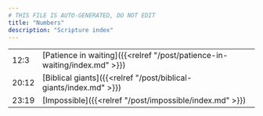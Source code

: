 ```yaml
---
# THIS FILE IS AUTO-GENERATED, DO NOT EDIT
title: "Numbers"
description: "Scripture index"
---
```


|  |  |
| --- | --- |
| 12:3 | [Patience in waiting]({{<relref "/post/patience-in-waiting/index.md" >}}) |
| 20:12 | [Biblical giants]({{<relref "/post/biblical-giants/index.md" >}}) |
| 23:19 | [Impossible]({{<relref "/post/impossible/index.md" >}}) |
